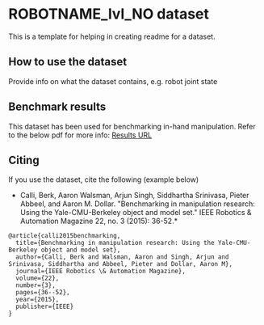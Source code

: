 # ROBOTNAME\_lvl\_NO dataset
This is a template for helping in creating readme for a dataset.
## How to use the dataset
Provide info on what the dataset contains, e.g. robot joint state

## Benchmark results
This dataset has been used for benchmarking in-hand manipulation. Refer to the below pdf for more info: 
[Results URL](https://www.google.com)


## Citing
If you use the dataset, cite the following (example below)

* Calli, Berk, Aaron Walsman, Arjun Singh, Siddhartha Srinivasa, Pieter Abbeel, and Aaron M. Dollar. "Benchmarking in manipulation research: Using the Yale-CMU-Berkeley object and model set." IEEE Robotics & Automation Magazine 22, no. 3 (2015): 36-52.*

```
@article{calli2015benchmarking,
  title={Benchmarking in manipulation research: Using the Yale-CMU-Berkeley object and model set},
  author={Calli, Berk and Walsman, Aaron and Singh, Arjun and Srinivasa, Siddhartha and Abbeel, Pieter and Dollar, Aaron M},
  journal={IEEE Robotics \& Automation Magazine},
  volume={22},
  number={3},
  pages={36--52},
  year={2015},
  publisher={IEEE}
}
```

